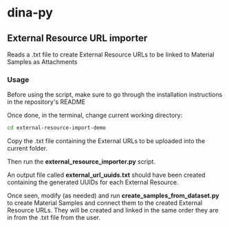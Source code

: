 # dina-py

## External Resource URL importer

Reads a .txt file to create External Resource URLs to be linked to Material Samples as Attachments

### Usage

Before using the script, make sure to go through the installation instructions in the repository's README

Once done, in the terminal, change current working directory:
```bash
cd external-resource-import-demo
```

Copy the .txt file containing the External URLs to be uploaded into the current folder.

Then run the **external_resource_importer.py** script.

An output file called **external_url_uuids.txt** should have been created containing the generated UUIDs for each External Resource.

Once seen, modify (as needed) and run **create_samples_from_dataset.py** to create Material Samples and connect them to the created External Resource URLs. They will be created and linked in the same order they are in from the .txt file from the user.
